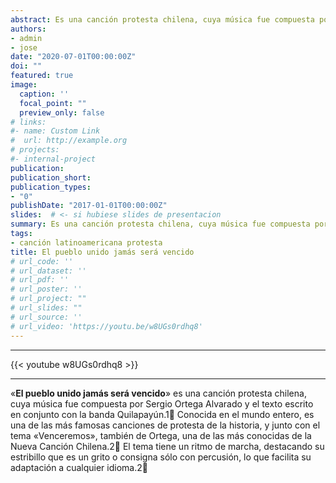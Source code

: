 ```yaml
---
abstract: Es una canción protesta chilena, cuya música fue compuesta por Sergio Ortega Alvarado y el texto escrito en conjunto con la banda Quilapayún. Conocida en el mundo entero, es una de las más famosas canciones de protesta de la historia, y junto con el tema `Venceremos´.
authors:
- admin
- jose
date: "2020-07-01T00:00:00Z"
doi: ""
featured: true
image:
  caption: ''
  focal_point: ""
  preview_only: false
# links:
#- name: Custom Link
#  url: http://example.org
# projects:
#- internal-project
publication: 
publication_short: 
publication_types:
- "0"
publishDate: "2017-01-01T00:00:00Z"
slides:  # <- si hubiese slides de presentacion
summary: Es una canción protesta chilena, cuya música fue compuesta por Sergio Ortega Alvarado y el texto escrito en conjunto con la banda Quilapayún.
tags:
- canción latinoamericana protesta
title: El pueblo unido jamás será vencido
# url_code: ''
# url_dataset: ''
# url_pdf: ''
# url_poster: ''
# url_project: ""
# url_slides: ""
# url_source: ''
# url_video: 'https://youtu.be/w8UGs0rdhq8'
---
```

<hr>
{{< youtube w8UGs0rdhq8 >}}
<hr>

«**El pueblo unido jamás será vencido**» es una canción protesta chilena, cuya música fue compuesta por Sergio Ortega Alvarado y el texto escrito en conjunto con la banda Quilapayún.1 Conocida en el mundo entero, es una de las más famosas canciones de protesta de la historia, y junto con el tema «Venceremos», también de Ortega, una de las más conocidas de la Nueva Canción Chilena.2 El tema tiene un ritmo de marcha, destacando su estribillo que es un grito o consigna sólo con percusión, lo que facilita su adaptación a cualquier idioma.2 


